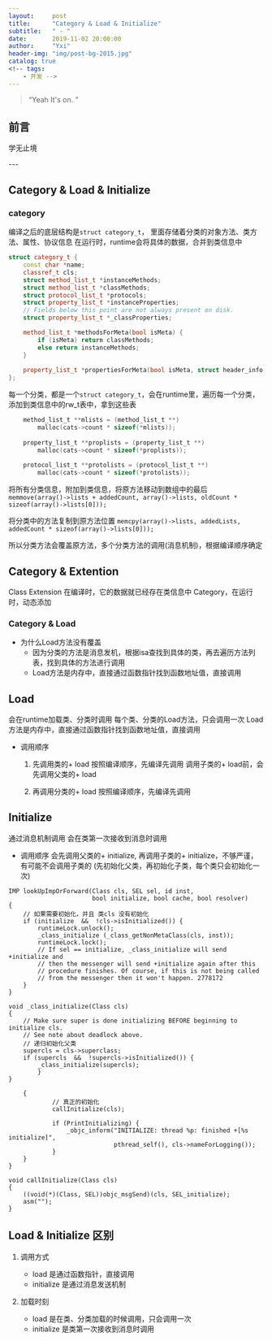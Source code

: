 ```yaml
---
layout:     post
title:      "Category & Load & Initialize"
subtitle:   " - "
date:       2019-11-02 20:00:00
author:     "Yxi"
header-img: "img/post-bg-2015.jpg"
catalog: true
<!-- tags:
    - 开发 -->
---
```


> “Yeah It's on. ”


## 前言
学无止境

<p id = "build"></p>
---

## Category & Load & Initialize

### category
编译之后的底层结构是`struct category_t`， 里面存储着分类的对象方法、类方法、属性、协议信息
在运行时，runtime会将具体的数据，合并到类信息中
```cpp
struct category_t {
    const char *name;
    classref_t cls;
    struct method_list_t *instanceMethods;
    struct method_list_t *classMethods;
    struct protocol_list_t *protocols;
    struct property_list_t *instanceProperties;
    // Fields below this point are not always present on disk.
    struct property_list_t *_classProperties;

    method_list_t *methodsForMeta(bool isMeta) {
        if (isMeta) return classMethods;
        else return instanceMethods;
    }
    
    property_list_t *propertiesForMeta(bool isMeta, struct header_info *hi);
};
```

每一个分类，都是一个`struct category_t`，会在runtime里，遍历每一个分类，添加到类信息中的rw_t表中，拿到这些表
```c
    method_list_t **mlists = (method_list_t **)
        malloc(cats->count * sizeof(*mlists));
        
    property_list_t **proplists = (property_list_t **)
        malloc(cats->count * sizeof(*proplists));
        
    protocol_list_t **protolists = (protocol_list_t **)
        malloc(cats->count * sizeof(*protolists));
```

将所有分类信息，附加到类信息，将原方法移动到数组中的最后
` memmove(array()->lists + addedCount, array()->lists, oldCount * sizeof(array()->lists[0]));`

将分类中的方法复制到原方法位置
`memcpy(array()->lists, addedLists, addedCount * sizeof(array()->lists[0]));`

所以分类方法会覆盖原方法，多个分类方法的调用(消息机制)，根据编译顺序确定

## Category & Extention
Class Extension 在编译时，它的数据就已经存在类信息中
Category，在运行时，动态添加

### Category & Load
- 为什么Load方法没有覆盖
    - 因为分类的方法是消息发机，根据isa查找到具体的类，再去遍历方法列表，找到具体的方法进行调用
    - Load方法是内存中，直接通过函数指针找到函数地址值，直接调用

## Load
会在runtime加载类、分类时调用
每个类、分类的Load方法，只会调用一次
Load方法是内存中，直接通过函数指针找到函数地址值，直接调用

- 调用顺序
  1. 先调用类的+ load
  按照编译顺序，先编译先调用
  调用子类的+ load前，会先调用父类的+ load

  2. 再调用分类的+ load
  按照编译顺序，先编译先调用

## Initialize
通过消息机制调用
会在类第一次接收到消息时调用

- 调用顺序
  会先调用父类的+ initialize, 再调用子类的+ initialize，不够严谨，有可能不会调用子类的
  (先初始化父类，再初始化子类，每个类只会初始化一次)
  
```
IMP lookUpImpOrForward(Class cls, SEL sel, id inst, 
                       bool initialize, bool cache, bool resolver)
{
    // 如果需要初始化，并且 类cls 没有初始化
    if (initialize  &&  !cls->isInitialized()) {
        runtimeLock.unlock();
        _class_initialize (_class_getNonMetaClass(cls, inst));
        runtimeLock.lock();
        // If sel == initialize, _class_initialize will send +initialize and 
        // then the messenger will send +initialize again after this 
        // procedure finishes. Of course, if this is not being called 
        // from the messenger then it won't happen. 2778172
    }
}
```

``` 
void _class_initialize(Class cls)
{
    // Make sure super is done initializing BEFORE beginning to initialize cls.
    // See note about deadlock above.
    // 递归初始化父类
    supercls = cls->superclass;
    if (supercls  &&  !supercls->isInitialized()) {
        _class_initialize(supercls);
        }
}
```

```
    {
            // 真正的初始化
            callInitialize(cls);

            if (PrintInitializing) {
                _objc_inform("INITIALIZE: thread %p: finished +[%s initialize]",
                             pthread_self(), cls->nameForLogging());
            }
    }
}
```

```
void callInitialize(Class cls)
{
    ((void(*)(Class, SEL))objc_msgSend)(cls, SEL_initialize);
    asm("");
}
```

## Load & Initialize 区别
1. 调用方式
    - load 是通过函数指针，直接调用
    - initialize 是通过消息发送机制

2. 加载时刻
    - load 是在类、分类加载的时候调用，只会调用一次
    - initialize 是类第一次接收到消息时调用 